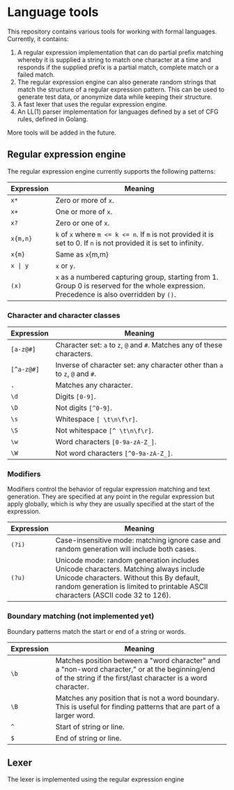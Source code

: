 # Language tools

This repository contains various tools for working with formal languages. Currently, it 
contains:

1. A regular expression implementation that can do partial prefix matching whereby it is 
   supplied a string to match one character at a time and responds if the supplied prefix 
   is a partial match, complete match or a failed match.
2. The regular expression engine can also generate random strings that match the structure
   of a regular expression pattern. This can be used to generate test data, or anonymize
   data while keeping their structure.
3. A fast lexer that uses the regular expression engine.
4. An LL(1) parser implementation for languages defined by a set of CFG rules, defined in Golang.

More tools will be added in the future.

## Regular expression engine
The regular expression engine currently supports the following patterns:

| Expression  | Meaning                                                                                                                                  |
|-------------|------------------------------------------------------------------------------------------------------------------------------------------|
| `x*`        | Zero or more of `x`.                                                                                                                     |
| `x+`        | One or more of `x`.                                                                                                                      |
| `x?`        | Zero or one of `x`.                                                                                                                      |
| `x{m,n}`    | `k` of `x` where `m <= k <= n`. If `m` is not provided it is set to 0. If `n` is not provided it is set to infinity.                     |
| `x{m}`      | Same as `x`{m,m}                                                                                                                         |
| `x \| y`    | `x` or `y`.                                                                                                                              |
| `(x)`       | `x` as a numbered capturing group, starting from 1. Group 0 is reserved for the whole expression. Precedence is also overridden by `()`. |

### Character and character classes
| Expression | Meaning                                                                     |
|------------|-----------------------------------------------------------------------------|
| `[a-z@#]`  | Character set: `a` to `z`, `@` and `#`. Matches any of these characters.    |
| `[^a-z@#]` | Inverse of character set: any character other than `a` to `z`, `@` and `#`. |
| `.`        | Matches any character.                                                      |
| `\d`       | Digits `[0-9]`.                                                             |
| `\D`       | Not digits `[^0-9]`.                                                        |
| `\s`       | Whitespace `[ \t\n\f\r]`.                                                   |
| `\S`       | Not whitespace `[^ \t\n\f\r]`.                                              |
| `\w`       | Word characters `[0-9a-zA-Z_]`.                                             |
| `\W`       | Not word characters `[^0-9a-zA-Z_]`.                                        |

### Modifiers
Modifiers control the behavior of regular expression matching and text generation. They are 
specified at any point in the regular expression but apply globally, which is why they are 
usually specified at the start of the expression.

| Expression | Meaning                                                                                                                                                                                                              |
|------------|----------------------------------------------------------------------------------------------------------------------------------------------------------------------------------------------------------------------|
| `(?i)`     | Case-insensitive mode: matching ignore case and random generation will include both cases.                                                                                                                           |
| `(?u)`     | Unicode mode: random generation includes Unicode characters. Matching always include Unicode characters. Without this By default, random generation is limited to printable ASCII characters (ASCII code 32 to 126). |

### Boundary matching (not implemented yet)
Boundary patterns match the start or end of a string or words.

| Expression | Meaning                                                                                                                                                        |
|------------|----------------------------------------------------------------------------------------------------------------------------------------------------------------|
| `\b`       | Matches position between a "word character" and a "non-word character," or at the beginning/end of the string if the first/last character is a word character. |
| `\B`       | Matches any position that is not a word boundary. This is useful for finding patterns that are part of a larger word.                                          |
| `^`        | Start of string or line.                                                                                                                                       |
| `$`        | End of string or line.                                                                                                                                         |

## Lexer
The lexer is implemented using the regular expression engine
